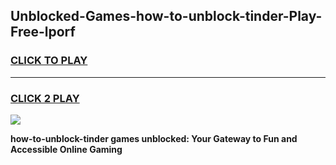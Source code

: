 
## Unblocked-Games-how-to-unblock-tinder-Play-Free-lporf
<h3>
<a href="https://premium76.site?title=how-to-unblock-tinder&ref=18A1">CLICK TO PLAY</a></h3>
<hr>

<h3>
<a href="https://premium76.site?title=how-to-unblock-tinder&ref=18A1">CLICK 2 PLAY</a>
  
</h3>

<a href="https://premium76.site?title=how-to-unblock-tinder&ref=18A1"><img src="https://clearcache.store/games.png"></a>


**how-to-unblock-tinder games unblocked: Your Gateway to Fun and Accessible Online Gaming**
